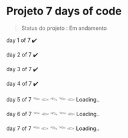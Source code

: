 # Projeto 7 days of code

> Status do projeto : Em andamento 
<p> day 1 of 7 ✔️ </p>
<p> day 2 of 7 ✔️ </p>
<p> day 3 of 7 ✔️ </p>
<p> day 4 of 7 ✔️ </p>
<p> day 5 of 7 𓆝 𓆟 𓆞 𓆝 𓆟 Loading..  </p>
<p> day 6 of 7 𓆝 𓆟 𓆞 𓆝 𓆟 Loading..  </p>
<p> day 7 of 7 𓆝 𓆟 𓆞 𓆝 𓆟 Loading..  </p>
